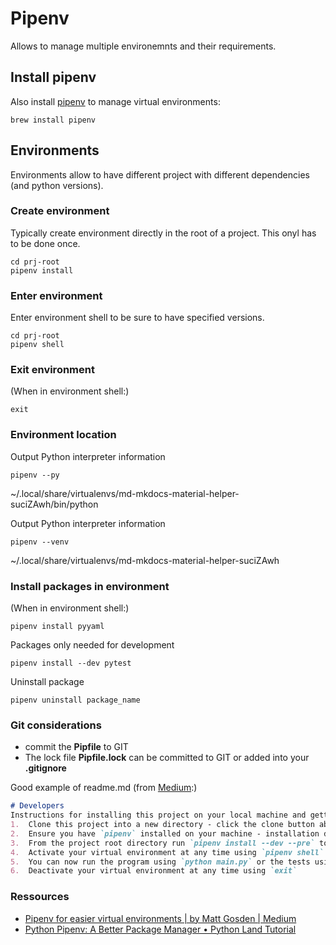 # Pipenv

Allows to manage multiple environemnts and their requirements.

## Install pipenv

Also install [pipenv](pipenv.md) to manage virtual environments:

````shell
brew install pipenv
````

## Environments

Environments allow to have different project with different dependencies (and python versions).

### Create environment

Typically create environment directly in the root of a project. This onyl has to be done once.

````shell
cd prj-root
pipenv install
````

### Enter environment

Enter environment shell to be sure to have specified versions.

````shell
cd prj-root
pipenv shell
````

### Exit environment

(When in environment shell:)

````shell
exit
````

### Environment location

Output Python interpreter information

````shell
pipenv --py
````

~/.local/share/virtualenvs/md-mkdocs-material-helper-suciZAwh/bin/python

Output Python interpreter information

````shell
pipenv --venv
````

~/.local/share/virtualenvs/md-mkdocs-material-helper-suciZAwh

### Install packages in environment

(When in environment shell:)

````shell
pipenv install pyyaml
````

Packages only needed for development

````shell
pipenv install --dev pytest
````

Uninstall package

````shell
pipenv uninstall package_name
````

### Git considerations

* commit the **Pipfile** to GIT
* The lock file **Pipfile.lock** can be committed to GIT or added into your **.gitignore**

Good example of readme.md (from [Medium](https://mattgosden.medium.com/pipenv-for-easier-virtual-environments-69e1e520cde8):)

````markdown
# Developers
Instructions for installing this project on your local machine and getting it running in its own virtual environment.
1.  Clone this project into a new directory - click the clone button above on GitHub to get the link and command to use
2.  Ensure you have `pipenv` installed on your machine - installation documentation can be found here - https://docs.pipenv.org/en/latest/install/
3.  From the project root directory run `pipenv install --dev --pre` to create your virtual environment and install all the packages
4.  Activate your virtual environment at any time using `pipenv shell` - note only do this from the project directory root
5.  You can now run the program using `python main.py` or the tests using `python -m pytest`
6.  Deactivate your virtual environment at any time using `exit`

````

### Ressources

* [Pipenv for easier virtual environments | by Matt Gosden | Medium](https://mattgosden.medium.com/pipenv-for-easier-virtual-environments-69e1e520cde8)
* [Python Pipenv: A Better Package Manager • Python Land Tutorial](https://python.land/virtual-environments/pipenv)
